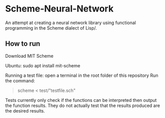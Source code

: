 # Scheme-Neural-Network
An attempt at creating a neural network library using functional programming in the Scheme dialect of Lisp/.

## How to run

Download MIT Scheme

Ubuntu:
sudo apt install mit-scheme

Running a test file:
open a terminal in the root folder of this repository
Run the command:
> scheme < test/"testfile.sch"

Tests currently only check if the functions can be interpreted then output the function results.
They do not actually test that the results produced are the desired results.